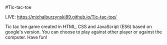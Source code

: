 #Tic-tac-toe

LIVE: https://michalburzynski89.github.io/Tic-tac-toe/

Tic tac toe game created in HTML, CSS and JavaScript (ES6) based on google's version. You can choose to play against other player or against the computer. Have fun!